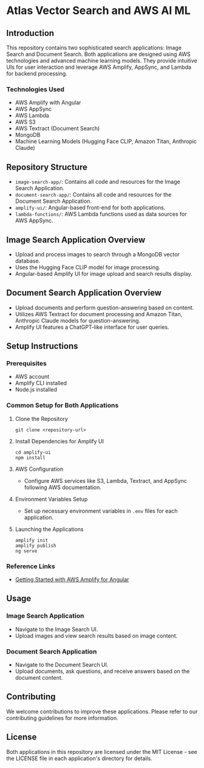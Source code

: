
# Atlas Vector Search and AWS AI ML

## Introduction
This repository contains two sophisticated search applications: Image Search and Document Search. Both applications are designed using AWS technologies and advanced machine learning models. They provide intuitive UIs for user interaction and leverage AWS Amplify, AppSync, and Lambda for backend processing.

### Technologies Used
- AWS Amplify with Angular
- AWS AppSync
- AWS Lambda
- AWS S3
- AWS Textract (Document Search)
- MongoDB
- Machine Learning Models (Hugging Face CLIP, Amazon Titan, Anthropic Claude)

## Repository Structure
- `image-search-app/`: Contains all code and resources for the Image Search Application.
- `document-search-app/`: Contains all code and resources for the Document Search Application.
- `amplify-ui/`: Angular-based front-end for both applications.
- `lambda-functions/`: AWS Lambda functions used as data sources for AWS AppSync.

## Image Search Application Overview
- Upload and process images to search through a MongoDB vector database.
- Uses the Hugging Face CLIP model for image processing.
- Angular-based Amplify UI for image upload and search results display.

## Document Search Application Overview
- Upload documents and perform question-answering based on content.
- Utilizes AWS Textract for document processing and Amazon Titan, Anthropic Claude models for question-answering.
- Amplify UI features a ChatGPT-like interface for user queries.

## Setup Instructions
### Prerequisites
- AWS account
- Amplify CLI installed
- Node.js installed

### Common Setup for Both Applications
1. Clone the Repository
   ```
   git clone <repository-url>
   ```

2. Install Dependencies for Amplify UI
   ```
   cd amplify-ui
   npm install
   ```

3. AWS Configuration
   - Configure AWS services like S3, Lambda, Textract, and AppSync following AWS documentation.

4. Environment Variables Setup
   - Set up necessary environment variables in `.env` files for each application.

5. Launching the Applications
   ```
   amplify init
   amplify publish
   ng serve
   ```

### Reference Links
- [Getting Started with AWS Amplify for Angular](https://docs.amplify.aws/angular/start/getting-started/introduction/)

## Usage
### Image Search Application
- Navigate to the Image Search UI.
- Upload images and view search results based on image content.

### Document Search Application
- Navigate to the Document Search UI.
- Upload documents, ask questions, and receive answers based on the document content.

## Contributing
We welcome contributions to improve these applications. Please refer to our contributing guidelines for more information.

## License
Both applications in this repository are licensed under the MIT License - see the LICENSE file in each application's directory for details.
